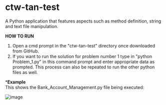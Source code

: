 # ctw-tan-test
 A Python application that features aspects such as method definition, string and text file manipulation.

 **HOW TO RUN**

 1. Open a cmd prompt in the "ctw-tan-test" directory once downloaded from GitHub.  
 2. If you want to run the solution for problem number 1 type in "python Problem_1.py" in this command prompt and enter appropriate data as prompted. This process can also be repeated to run the other python files as well.

***Example**  
This shows the Bank_Account_Management.py file being executed:

![image](https://github.com/Charith0401/ctw-tan-test/assets/114335319/0b01d91a-f8f5-4454-b95e-0cd2cf7942f6)
